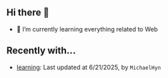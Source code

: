 ## Hi there 👋

- 🌱 I’m currently learning everything related to Web

## Recently with...

<!-- WATCHED_PROJECTS_START_TAG -->
- [learning](https://github.com/hanyaonian/learning/commit/6a3db7d7a15db7c5bfb31a9863812673962ce79c): Last updated at 6/21/2025, by `MichaelHyn`
<!-- WATCHED_PROJECTS_END_TAG -->
